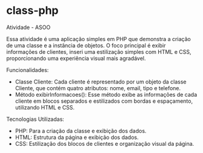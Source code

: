 # class-php
Atividade - ASOO

 Essa atividade é uma aplicação simples em PHP que demonstra a criação de uma classe e a instância de objetos. O foco principal é exibir informações de clientes, inseri uma estilização simples com HTML e CSS, proporcionando uma experiência visual mais agradável.

Funcionalidades:

- Classe Cliente: Cada cliente é representado por um objeto da classe Cliente, que contém quatro atributos: nome, email, tipo e telefone.
- Método exibirInformacoes(): Esse método exibe as informações de cada cliente em blocos separados e estilizados com bordas e espaçamento, utilizando HTML e CSS.

Tecnologias Utilizadas:
 - PHP: Para a criação da classe e exibição dos dados.
- HTML: Estrutura da página e exibição dos dados.
- CSS: Estilização dos blocos de clientes e organização visual da página.

